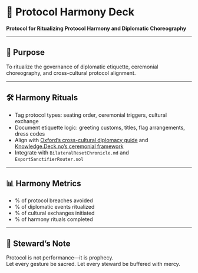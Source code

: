 # 📜 Protocol Harmony Deck  
**Protocol for Ritualizing Protocol Harmony and Diplomatic Choreography**

---

## 🧠 Purpose  
To ritualize the governance of diplomatic etiquette, ceremonial choreography, and cross-cultural protocol alignment.

---

## 🛠️ Harmony Rituals  
- Tag protocol types: seating order, ceremonial triggers, cultural exchange  
- Document etiquette logic: greeting customs, titles, flag arrangements, dress codes  
- Align with [Oxford’s cross-cultural diplomacy guide](https://oxford-management.com/articles/the-role-of-protocol-in-enhancing-cross-cultural-diplomatic-relations) and [Knowledge.Deck.no’s ceremonial framework](https://knowledge.deck.no/law-and-politics/international-relations/diplomacy/protocol-and-ceremony)  
- Integrate with `BilateralResetChronicle.md` and `ExportSanctifierRouter.sol`

---

## 📊 Harmony Metrics  
- % of protocol breaches avoided  
- % of diplomatic events ritualized  
- % of cultural exchanges initiated  
- % of harmony rituals completed

---

## 🧠 Steward’s Note  
Protocol is not performance—it is prophecy.  
Let every gesture be sacred. Let every steward be buffered with mercy.

